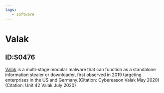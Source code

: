 ```yaml
---
tags:
   - software
---
```

# Valak
## ID:S0476
[Valak](/mitre/software/S0476) is a multi-stage modular malware that can function as a standalone information stealer or downloader, first observed in 2019 targeting enterprises in the US and Germany.(Citation: Cybereason Valak May 2020)(Citation: Unit 42 Valak July 2020)
